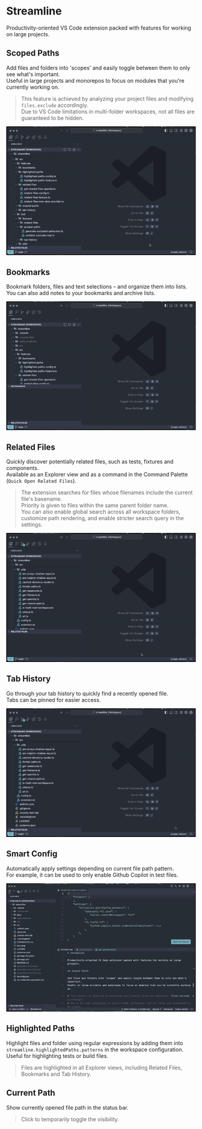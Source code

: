 # Streamline

Productivity-oriented VS Code extension packed with features for working on large projects.

## Scoped Paths

Add files and folders into 'scopes' and easily toggle between them to only see what's important.  
Useful in large projects and monorepos to focus on modules that you're currently working on.

> This feature is achieved by analyzing your project files and modifying `files.exclude` accordingly.  
> Due to VS Code limitations in multi-folder workspaces, not all files are guaranteed to be hidden.

![Demo](docs/scoped_paths.gif)

## Bookmarks

Bookmark folders, files and text  selections – and organize them into lists.  
You can also add notes to your bookmarks and archive lists.

![Demo](docs/bookmarks.gif)

## Related Files

Quickly discover potentially related files, such as tests, fixtures and components.  
Available as an Explorer view and as a command in the Command Palette (`Quick Open Related Files`).

> The extension searches for files whose filenames include the current file's basename.  
> Priority is given to files within the same parent folder name.  
> You can also enable global search across all workspace folders, customize path rendering, and enable stricter search query in the settings.

![Demo](docs/related_files.gif)

## Tab History

Go through your tab history to quickly find a recently opened file.  
Tabs can be pinned for easier access.

![Demo](docs/tab_history.gif)

## Smart Config

Automatically apply settings depending on current file path pattern.  
For example, it can be used to only enable Github Copilot in test files.

![Demo](docs/smart_config.gif)

## Highlighted Paths

Highlight files and folder using regular expressions by adding them into `streamline.highlightedPaths.patterns` in the workspace configuration.  
Useful for highlighting tests or build files.

> Files are highlighted in all Explorer views, including Related Files, Bookmarks and Tab History.

## Current Path

Show currently opened file path in the status bar.

> Click to temporarily toggle the visibility.
